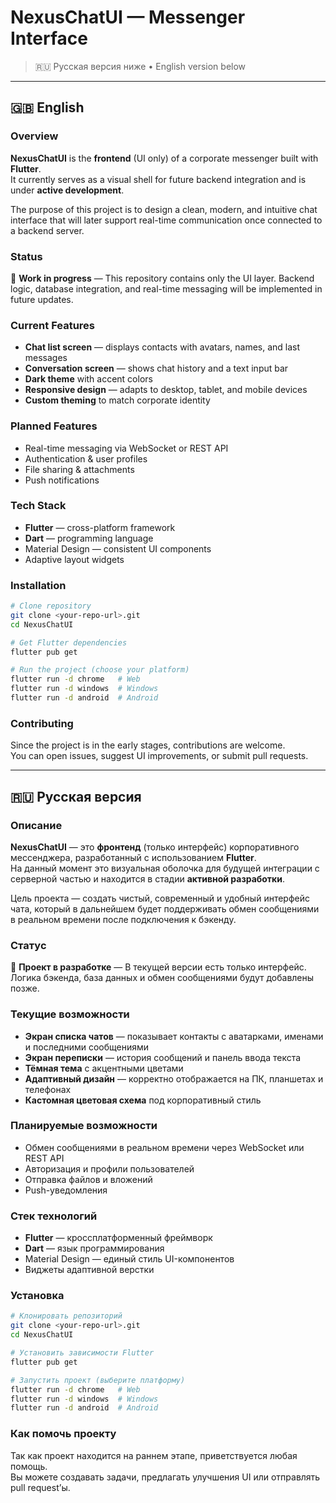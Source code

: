 # NexusChatUI — Messenger Interface

> 🇷🇺 Русская версия ниже • English version below

---

## 🇬🇧 English

### Overview
**NexusChatUI** is the **frontend** (UI only) of a corporate messenger built with **Flutter**.  
It currently serves as a visual shell for future backend integration and is under **active development**.

The purpose of this project is to design a clean, modern, and intuitive chat interface that will later support real-time communication once connected to a backend server.

### Status
🚧 **Work in progress** — This repository contains only the UI layer. Backend logic, database integration, and real-time messaging will be implemented in future updates.

### Current Features
- **Chat list screen** — displays contacts with avatars, names, and last messages
- **Conversation screen** — shows chat history and a text input bar
- **Dark theme** with accent colors
- **Responsive design** — adapts to desktop, tablet, and mobile devices
- **Custom theming** to match corporate identity

### Planned Features
- Real-time messaging via WebSocket or REST API
- Authentication & user profiles
- File sharing & attachments
- Push notifications

### Tech Stack
- **Flutter** — cross-platform framework
- **Dart** — programming language
- Material Design — consistent UI components
- Adaptive layout widgets

### Installation
```bash
# Clone repository
git clone <your-repo-url>.git
cd NexusChatUI

# Get Flutter dependencies
flutter pub get

# Run the project (choose your platform)
flutter run -d chrome   # Web
flutter run -d windows  # Windows
flutter run -d android  # Android
```

### Contributing
Since the project is in the early stages, contributions are welcome.  
You can open issues, suggest UI improvements, or submit pull requests.

---

## 🇷🇺 Русская версия

### Описание
**NexusChatUI** — это **фронтенд** (только интерфейс) корпоративного мессенджера, разработанный с использованием **Flutter**.  
На данный момент это визуальная оболочка для будущей интеграции с серверной частью и находится в стадии **активной разработки**.

Цель проекта — создать чистый, современный и удобный интерфейс чата, который в дальнейшем будет поддерживать обмен сообщениями в реальном времени после подключения к бэкенду.

### Статус
🚧 **Проект в разработке** — В текущей версии есть только интерфейс. Логика бэкенда, база данных и обмен сообщениями будут добавлены позже.

### Текущие возможности
- **Экран списка чатов** — показывает контакты с аватарками, именами и последними сообщениями
- **Экран переписки** — история сообщений и панель ввода текста
- **Тёмная тема** с акцентными цветами
- **Адаптивный дизайн** — корректно отображается на ПК, планшетах и телефонах
- **Кастомная цветовая схема** под корпоративный стиль

### Планируемые возможности
- Обмен сообщениями в реальном времени через WebSocket или REST API
- Авторизация и профили пользователей
- Отправка файлов и вложений
- Push-уведомления

### Стек технологий
- **Flutter** — кроссплатформенный фреймворк
- **Dart** — язык программирования
- Material Design — единый стиль UI-компонентов
- Виджеты адаптивной верстки

### Установка
```bash
# Клонировать репозиторий
git clone <your-repo-url>.git
cd NexusChatUI

# Установить зависимости Flutter
flutter pub get

# Запустить проект (выберите платформу)
flutter run -d chrome   # Web
flutter run -d windows  # Windows
flutter run -d android  # Android
```

### Как помочь проекту
Так как проект находится на раннем этапе, приветствуется любая помощь.  
Вы можете создавать задачи, предлагать улучшения UI или отправлять pull request’ы.
